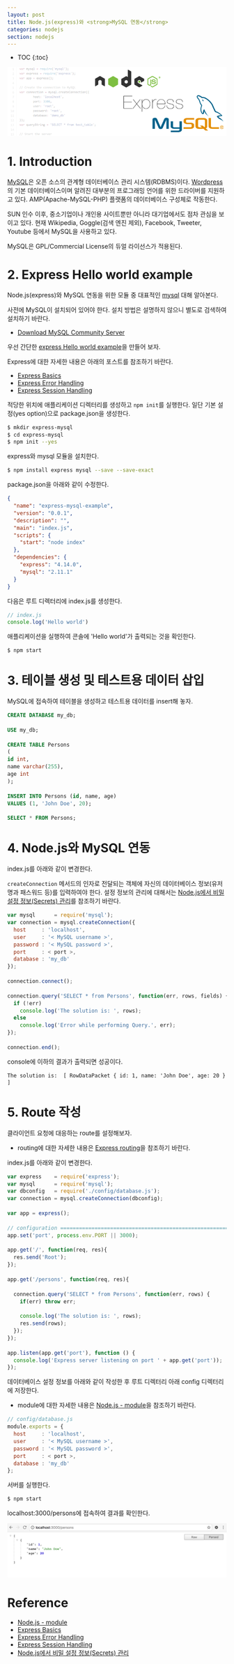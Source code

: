 ```yaml
---
layout: post
title: Node.js(express)와 <strong>MySQL 연동</strong>
categories: nodejs
section: nodejs
---
```


* TOC
{:toc}

![node mysql](/img/nodejs-mysql.png)

# 1. Introduction

[MySQL](https://www.mysql.com/)은 오픈 소스의 관계형 데이터베이스 관리 시스템(RDBMS)이다. [Wordpress](https://wordpress.org/)의 기본 데이터베이스이며 알려진 대부분의 프로그래밍 언어를 위한 드라이버를 지원하고 있다. AMP(Apache-MySQL-PHP) 플랫폼의 데이터베이스 구성체로 작동한다.

SUN 인수 이후, 중소기업이나 개인용 사이트뿐만 아니라 대기업에서도 점차 관심을 보이고 있다. 현재 Wikipedia, Goggle(검색 엔진 제외), Facebook, Tweeter, Youtube 등에서 MySQL을 사용하고 있다.

MySQL은 GPL/Commercial License의 듀얼 라이선스가 적용된다.

# 2. Express Hello world example

Node.js(express)와 MySQL 연동을 위한 모듈 중 대표적인 [mysql](https://github.com/mysqljs/mysql) 대해 알아본다.

사전에 MySQL이 설치되어 있어야 한다. 설치 방법은 설명하지 않으니 별도로 검색하여 설치하기 바란다.

- [Download MySQL Community Server](https://dev.mysql.com/downloads/mysql/)

우선 간단한 [express Hello world example](http://expressjs.com/en/starter/hello-world.html)을 만들어 보자.

Express에 대한 자세한 내용은 아래의 포스트를 참조하기 바란다.

- [Express Basics](./express-basics)  
- [Express Error Handling](./express-error-handling)  
- [Express Session Handling](./express-session-handling)

적당한 위치에 애플리케이션 디렉터리를 생성하고 `npm init`를 실행한다. 일단 기본 설정(yes option)으로 package.json을 생성한다.

```bash
$ mkdir express-mysql
$ cd express-mysql
$ npm init --yes
```

express와 mysql 모듈을 설치한다.

```bash
$ npm install express mysql --save --save-exact
```

package.json을 아래와 같이 수정한다.


```json
{
  "name": "express-mysql-example",
  "version": "0.0.1",
  "description": "",
  "main": "index.js",
  "scripts": {
    "start": "node index"
  },
  "dependencies": {
    "express": "4.14.0",
    "mysql": "2.11.1"
  }
}
```

다음은 루트 디렉터리에 index.js를 생성한다.

```javascript
// index.js
console.log('Hello world')
```

애플리케이션을 실행하여 콘솔에 'Hello world'가 출력되는 것을 확인한다.

```bash
$ npm start
```

# 3. 테이블 생성 및 테스트용 데이터 삽입

MySQL에 접속하여 테이블을 생성하고 테스트용 데이터를 insert해 놓자.

```sql
CREATE DATABASE my_db;

USE my_db;

CREATE TABLE Persons
(
id int,
name varchar(255),
age int
);

INSERT INTO Persons (id, name, age)
VALUES (1, 'John Doe', 20);

SELECT * FROM Persons;
```

# 4. Node.js와 MySQL 연동

index.js를 아래와 같이 변경한다.

`createConnection` 메서드의 인자로 전달되는 객체에 자신의 데이터베이스 정보(유저명과 패스워드 등)를 입력하여야 한다. 설정 정보의 관리에 대해서는 [Node.js에서 비밀 설정 정보(Secrets) 관리](./nodejs-kepping-secrets)를 참조하기 바란다.

```javascript
var mysql      = require('mysql');
var connection = mysql.createConnection({
  host     : 'localhost',
  user     : '< MySQL username >',
  password : '< MySQL password >',
  port     : < port >,
  database : 'my_db'
});

connection.connect();

connection.query('SELECT * from Persons', function(err, rows, fields) {
  if (!err)
    console.log('The solution is: ', rows);
  else
    console.log('Error while performing Query.', err);
});

connection.end();
```

console에 이하의 결과가 출력되면 성공이다.

```
The solution is:  [ RowDataPacket { id: 1, name: 'John Doe', age: 20 } ]
```

# 5. Route 작성

클라이언트 요청에 대응하는 route를 설정해보자.

- routing에 대한 자세한 내용은 [Express routing](./express-basics#routing)을 참조하기 바란다.

index.js를 아래와 같이 변경한다.

```javascript
var express    = require('express');
var mysql      = require('mysql');
var dbconfig   = require('./config/database.js');
var connection = mysql.createConnection(dbconfig);

var app = express();

// configuration ===============================================================
app.set('port', process.env.PORT || 3000);

app.get('/', function(req, res){
  res.send('Root');
});

app.get('/persons', function(req, res){

  connection.query('SELECT * from Persons', function(err, rows) {
    if(err) throw err;

    console.log('The solution is: ', rows);
    res.send(rows);
  });
});

app.listen(app.get('port'), function () {
  console.log('Express server listening on port ' + app.get('port'));
});
```

데이터베이스 설정 정보를 아래와 같이 작성한 후 루트 디렉터리 아래 config 디렉터리에 저장한다.

- module에 대한 자세한 내용은 [Node.js - module](./nodejs-module)을 참조하기 바란다.

```javascript
// config/database.js
module.exports = {
  host     : 'localhost',
  user     : '< MySQL username >',
  password : '< MySQL password >',
  port     : < port >,
  database : 'my_db'
};
```

서버를 실행한다.

```bash
$ npm start
```

localhost:3000/persons에 접속하여 결과를 확인한다.

![node mysql routing](/img/nodejs-mysql-routing.png)

# Reference

* [Node.js - module](./nodejs-module)  
* [Express Basics](./express-basics)  
* [Express Error Handling](./express-error-handling)  
* [Express Session Handling](./express-session-handling)
* [Node.js에서 비밀 설정 정보(Secrets) 관리](./nodejs-kepping-secrets)  
